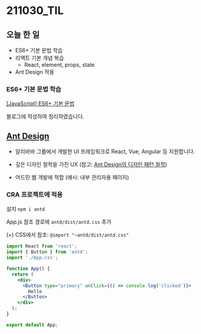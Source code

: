 # 211030_TIL

## 오늘 한 일

- ES6+ 기본 문법 학습
- 리액트 기본 개념 복습
  - React, element, props, state
- Ant Design 적용



### ES6+ 기본 문법 학습

[[JavaScript] ES6+ 기본 문법](https://velog.io/@code_newb/JavaScript-ES6-%EA%B8%B0%EB%B3%B8-%EB%AC%B8%EB%B2%95)

블로그에 작성하여 정리하였습니다.



## [Ant Design]((https://ant.design/docs/react/introduce))

- 알리바바 그룹에서 개발한 UI 프레임워크로 React, Vue, Angular 등 지원합니다. 

- 깊은 디자인 철학을 가진 UX (참고: [Ant Design의 디자인 패턴 철학](https://ant.design/docs/spec/proximity))

- 어드민 웹 개발에 적합 (예시: 내부 관리자용 페이지)



### CRA 프로젝트에 적용

설치 `npm i antd`

App.js 참조 경로에 `antd/dist/antd.css` 추가

(+) CSS에서 참조: `@import "~antd/dist/antd.css"`

```jsx
import React from 'react';
import { Button } from 'antd';
import './App.css';

function App() {
  return (
    <div>
      <Button type="primary" onClick={() => console.log('clicked')}>
        Hello
      </Button>
    </div>
  );
}

export default App;
```

